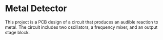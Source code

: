 # Metal Detector
 This project is a PCB design of a circuit that produces an audible reaction to metal. The circuit includes two oscillators, a frequency mixer, and an output stage block.